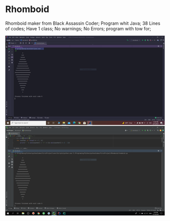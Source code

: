 # Rhomboid
Rhomboid maker from Black Assassin Coder;
Program whit Java;
38 Lines of codes;
Have 1 class;
No warnings;
No Errors;
program with tow for;

<img src="RhomboidPicture/s17.PNG">
<img src="RhomboidPicture/rhomboid_python.PNG">
